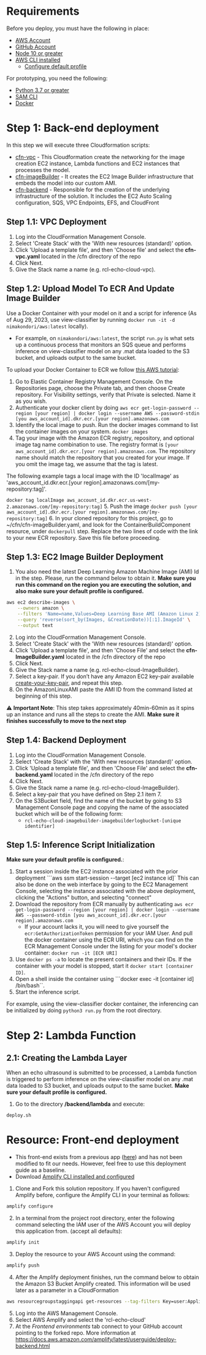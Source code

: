# Requirements
Before you deploy, you must have the following in place:
*  [AWS Account](https://aws.amazon.com/account/) 
*  [GitHub Account](https://github.com/) 
*  [Node 10 or greater](https://nodejs.org/en/download/) 
*  [AWS CLI installed](https://docs.aws.amazon.com/cli/latest/userguide/getting-started-install.html)
    * [Configure default profile](https://docs.aws.amazon.com/cli/latest/userguide/cli-configure-files.html#cli-configure-files-methods)

For prototyping, you need the following:
*  [Python 3.7 or greater](https://realpython.com/installing-python/) 
*  [SAM CLI](https://docs.aws.amazon.com/serverless-application-model/latest/developerguide/serverless-sam-cli-install.html) 
*  [Docker](https://docs.docker.com/install/) 

# Step 1: Back-end deployment

In this step we will execute three Cloudformation scripts:
* [cfn-vpc](../cfn/cfn-vpc.yaml) - This Cloudformation create the networking for the image creation EC2 instance, Lambda functions and EC2 instances that processes the model.
* [cfn-imageBuilder](../cfn/cfn-imageBuilder.yaml) - It creates the EC2 Image Builder infrastructure that embeds the model into our custom AMI. 
* [cfn-backend](../cfn/cfn-backend.yaml) - Responsible for the creation of the underlying infrastructure of the solution. It includes the EC2 Auto Scaling configuration, SQS, VPC Endpoints, EFS, and CloudFront


## Step 1.1: VPC Deployment

1. Log into the CloudFormation Management Console.
2. Select 'Create Stack' with the 'With new resources (standard)' option.
3. Click 'Upload a template file', and then 'Choose file' and select the **cfn-vpc.yaml** located in the /cfn directory of the repo
4. Click Next.
5. Give the Stack name a name (e.g. rcl-echo-cloud-vpc).

## Step 1.2: Upload Model To ECR And Update Image Builder
Use a Docker Container with your model on it and a script for inference (As of Aug 29, 2023, use view-classifier by running `docker run -it -d nimakondori/aws:latest` locally).

- For example, on `nimakondori/aws:latest`, the script `run.py` is what sets up a continuous process that monitors an SQS queue and performs inference on view-classifier model on any .mat data loaded to the S3 bucket, and uploads output to the same bucket.

To upload your Docker Container to ECR we follow [this AWS tutorial](https://docs.aws.amazon.com/AmazonECR/latest/userguide/docker-push-ecr-image.html):

1. Go to Elastic Container Registry Management Console. On the Repositories page, choose the Private tab, and then choose Create repository. For Visibility settings, verify that Private is selected. Name it as you wish.
2. Authenticate your docker client by doing
```aws ecr get-login-password --region [your region] | docker login --username AWS --password-stdin [you aws_account_id].dkr.ecr.[your region].amazonaws.com```
3. Identify the local image to push. Run the docker images command to list the container images on your system.
```docker images```
4. Tag your image with the Amazon ECR registry, repository, and optional image tag name combination to use. The registry format is ```[your aws_account_id].dkr.ecr.[your region].amazonaws.com```. The repository name should match the repository that you created for your image. If you omit the image tag, we assume that the tag is latest.

The following example tags a local image with the ID 'localImage' as 'aws_account_id.dkr.ecr.[your region].amazonaws.com/[my-repository:tag]'.

```docker tag localImage aws_account_id.dkr.ecr.us-west-2.amazonaws.com/[my-repository:tag]```
5. Push the image ```docker push [your aws_account_id].dkr.ecr.[your region].amazonaws.com/[my-repository:tag]```
6. In your cloned repository for this project, go to ~/cfn/cfn-imageBuilder.yaml, and look for the ContainerBuildComponent resource, under `dockerpull` step. Replace the two lines of code with the link to your new ECR repository. Save this file before proceeding.

## Step 1.3: EC2 Image Builder Deployment

1.  You also need the latest Deep Learning Amazon Machine Image (AMI) Id in the step. Please, run the command below to obtain it. **Make sure you run this command on the region you are executing the solution, and also make sure your default profile is configured.**
```bash
aws ec2 describe-images \
    --owners amazon \
    --filters 'Name=name,Values=Deep Learning Base AMI (Amazon Linux 2)*' 'Name=state,Values=available' \
    --query 'reverse(sort_by(Images, &CreationDate))[:1].ImageId' \
    --output text
```

2. Log into the CloudFormation Management Console.
3. Select 'Create Stack' with the 'With new resources (standard)' option.
4. Click 'Upload a template file', and then 'Choose File' and select the **cfn-ImageBuilder.yaml** located in the /cfn directory of the repo
5. Click Next.
6. Give the Stack name a name (e.g. rcl-echo-cloud-ImageBuilder).
7. Select a key-pair. If you don’t have any Amazon EC2 key-pair available [create-your-key-pair](https://docs.aws.amazon.com/AWSEC2/latest/UserGuide/ec2-key-pairs.html#having-ec2-create-your-key-pair), and repeat this step.
8. On the AmazonLinuxAMI paste the AMI ID from the command listed at beginning of this step.

:warning: **Important Note**: This step takes approximately 40min-60min as it spins up an instance and runs all the steps to create the AMI. **Make sure it finishes successfully to move to the next step**

## Step 1.4: Backend Deployment

1. Log into the CloudFormation Management Console.
2. Select 'Create Stack' with the 'With new resources (standard)' option.
3. Click 'Upload a template file', and then 'Choose File' and select the **cfn-backend.yaml** located in the /cfn directory of the repo
4. Click Next.
5. Give the Stack name a name (e.g. rcl-echo-cloud-ImageBuilder).
6. Select a key-pair that you have defined on Step 2.1 item 7.
7. On the S3Bucket field, find the name of the bucket by going to S3 Management Console page and copying the name of the associated bucket which will be of the following form:
   - ```rcl-echo-cloud-imagebuilder-imagebuilderlogbucket-[unique identifier]```

## Step 1.5: Inference Script Initialization
**Make sure your default profile is configured.**:
1. Start a session inside the EC2 instance associated with the prior deployment
```aws ssm start-session --target [ec2 instance id]`
This can also be done on the web interface by going to the EC2 Management Console, selecting the instance associated with the above deployment, clicking the "Actions" button, and selecting "connect"
2. Download the repository from ECR manually by authenticating
```aws ecr get-login-password --region [your region] | docker login --username AWS --password-stdin [you aws_account_id].dkr.ecr.[your region].amazonaws.com```
    - If your account lacks it, you will need to give yourself the `ecr:GetAuthorizationToken` permission for your IAM User.
And pull the docker container using the ECR URI, which you can find on the ECR Management Console under the listing for your model's docker container:
```docker run -it [ECR URI]```
3. Use ```docker ps -a``` to locate the present containers and their IDs. If the container with your model is stopped, start it ```docker start [container ID]```.
4. Open a shell inside the container using ```docker exec -it [container id] /bin/bash``.
5. Start the inference script.

For example, using the view-classifier docker container, the inferencing can be initialized by doing `python3 run.py` from the root directory.

# Step 2: Lambda Function

## 2.1: Creating the Lambda Layer
When an echo ultrasound is submitted to be processed, a Lambda function is triggered to perform inference on the view-classifier model on any .mat data loaded to S3 bucket, and uploads output to the same bucket. **Make sure your default profile is configured.**

1. Go to the directory <strong>/backend/lambda</strong> and execute:
```bash
deploy.sh 
```

# Resource: Front-end deployment

* This front-end exists from a previous app ([here](https://github.com/UBC-CIC/COVID19-L3-Net-APP)) and has not been modified to fit our needs. However, feel free to use this deployment guide as a baseline.
* Download [Amplify CLI installed and configured](https://aws-amplify.github.io/docs/cli-toolchain/quickstart#quickstart)

1.  Clone and Fork this solution repository.
    If you haven't configured Amplify before, configure the Amplify CLI in your terminal as follows:
```bash
amplify configure
```

2.  In a terminal from the project root directory, enter the following command selecting the IAM user of the AWS Account you will deploy this application from. (accept all defaults):

```bash
amplify init
```

3.  Deploy the resource to your AWS Account using the command:
```bash
amplify push
```

4.  After the Amplify deployment finishes, run the command below to obtain the Amazon S3 Bucket Amplify created. This information will be used later as a parameter in a CloudFormation
```bash
aws resourcegroupstaggingapi get-resources --tag-filters Key=user:Application,Values="rcl-echo-cloud" Key=user:Stack,Values="dev" --resource-type-filters s3 --query 'ResourceTagMappingList[*].[ResourceARN]' --output text | grep -v deployment | awk -F':::' '{print $2}'
```

5. Log into the AWS Management Console.
6. Select AWS Amplify and select the 'rcl-echo-cloud'
7. At the *Frontend environments* tab connect to your GitHub account pointing to the forked repo. More information at https://docs.aws.amazon.com/amplify/latest/userguide/deploy-backend.html
